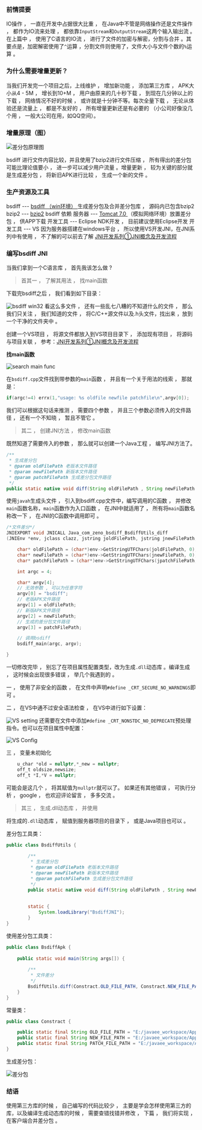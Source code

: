 ### 前情提要
IO操作 ， 一直在开发中占据很大比重 ， 在Java中不管是网络操作还是文件操作 ， 都作为IO流来处理 ， 都依靠`InputStream`和`OutputStream`这两个输入输出流 。在上篇中 ， 使用了C语言的IO流 ， 进行了文件的加密与解密，分割与合并 。其要点是，加密解密使用了`^`运算 ，分割文件则使用了，文件大小与文件个数的`%`运算 。

### 为什么需要增量更新？
当我们开发完一个项目之后，上线维护 ， 增加新功能 ， 添加第三方库 ， APK大小从4 - 5M ， 增长到10+M ，  用户由原来的几十秒下载 ， 到现在几分钟以上的下载 ， 网络情况不好的时候 ， 或许就是十分钟不等。每次全量下载 ， 无论从体验还是流量上 ， 都是不友好的 ， 所有增量更新还是有必要的 （小公司好像没几个用 ， 一般大公司在用，如QQ空间）。

### 增量原理（图）

![差分包原理图](http://upload-images.jianshu.io/upload_images/643851-3a5a218a1c04ab11.png?imageMogr2/auto-orient/strip%7CimageView2/2/w/1240)

bsdiff 进行文件内容比较，并且使用了bzip2进行文件压缩 ， 所有得出的差分包可能比理论值要小 ， 进一步可以减少用户流量 。增量更新 ， 较为关键的部分就是生成差分包 ， 将新旧APK进行比较 ， 生成一个新的文件 。

 ### 生产资源及工具
bsdiff --- [bsdiff （win环境） ](http://sites.inka.de/tesla/download/bsdiff4.3-win32-src.zip)  生成差分包及合并差分包库 ， 源码内已包含bzip2
bzip2  --- [bzip2](http://www.bzip.org/downloads.html) bsdiff 依赖
服务器 --- [Tomcat 7.0 ](http://tomcat.apache.org/tomcat-7.0-doc/index.html) （模拟网络环境）放置差分包 ， 供APP下载
开发工具 --- Eclipse NDK开发 ， 目前建议使用Eclipse开发
开发工具 --- VS  因为服务器搭建在windows平台 ， 所以使用VS开发JNI，在JNI系列中有使用 ， 不了解的可以前去了解 [JNI开发系列①JNI概念及开发流程](http://www.jianshu.com/p/68bca86a84ce)

### 编写bsdiff JNI
当我们拿到一个C语言库 ， 首先我该怎么做 ?  

> 首其一 ， 了解其用法 ， 找main函数

下载完bsdiff之后 ， 我们看到如下目录：

![bsdiff win32](http://upload-images.jianshu.io/upload_images/643851-5f8a8d3811cfa95d.png?imageMogr2/auto-orient/strip%7CimageView2/2/w/1240)
看这么多文件 ， 还有一些乱七八糟的不知道什么的文件 ， 那么我们只关注 ， 我们知道的文件 ， 将C/C++源文件以及.h头文件，找出来 ，放到一个干净的文件夹中 。

 创建一个VS项目 ， 将源文件都放入到VS项目目录下 ， 添加现有项目 ， 将源码与项目关联 ， 参考：[JNI开发系列①JNI概念及开发流程](http://www.jianshu.com/p/68bca86a84ce)

__找main函数__

![search main func](http://upload-images.jianshu.io/upload_images/643851-ccabbd4c4eedac3b.png?imageMogr2/auto-orient/strip%7CimageView2/2/w/1240)

在`bsdiff.cpp`文件找到带参数的`main`函数 ， 并且有一个关于用法的线索 ， 那就是：

```c
if(argc!=4) errx(1,"usage: %s oldfile newfile patchfile\n",argv[0]);
```

我们可以根据这句话来推测 ， 需要四个参数 ， 并且三个参数必须传入的文件路径 ， 还有一个不知晓 ， 暂且不管它 。

> 其二 ， 创建JNI方法 ， 修改main函数

既然知道了需要传入的参数 ， 那么就可以创建一个Java工程 ， 编写JNI方法了。

```java
/**
 * 生成差分包
 * @param oldFilePath 老版本文件路径
 * @param newFilePath 新版本文件路径
 * @param patchFilePath 生成差分包文件路径
 */
public static native void diff(String oldFilePath , String newFilePath , String patchFilePath) ;
```
使用`javah`生成头文件 ， 引入到bsdiff.cpp文件中，编写调用的C函数 ， 并修改`main`函数名称，`main`函数作为入口函数 ， 在JNI中就适用了 ， 所有将`main`函数名称改一下 ， 在JNI的C函数中调用即可 。

```c
/*文件差分*/
JNIEXPORT void JNICALL Java_com_zeno_bsdiff_BsdiffUtils_diff
(JNIEnv *env, jclass clazz, jstring joldFilePath, jstring jnewFilePath, jstring jpatchFilePath) {

	char* oldFilePath = (char*)env->GetStringUTFChars(joldFilePath, 0);
	char* newFilePath = (char*)env->GetStringUTFChars(jnewFilePath, 0);
	char* patchFilePath = (char*)env->GetStringUTFChars(jpatchFilePath, 0);

	int argc = 4; 

	char* argv[4];
	// 无效参数 , 可以为任意字符
	argv[0] = "bsdiff";
	// 老版APK文件路径
	argv[1] = oldFilePath;
	// 新版APK文件路径
	argv[2] = newFilePath;
	// 生成的差分包文件路径
	argv[3] = patchFilePath;

	// 调用bsdiff
	bsdiff_main(argc, argv);

}
```
一切修改完毕 ， 别忘了在项目属性配置类型，改为生成`.dll`动态库 。编译生成 ， 这时候会出现很多错误 ， 举几个我遇到的 。

一 ， 使用了非安全的函数 ， 在文件中声明`#define _CRT_SECURE_NO_WARNINGS`即可 。

二 ， 在VS中通不过安全语法检查 ， 在VS中进行如下设置：

![VS setting](http://upload-images.jianshu.io/upload_images/643851-c140f1c2a9d76859.png?imageMogr2/auto-orient/strip%7CimageView2/2/w/1240)
还需要在文件中添加`#define _CRT_NONSTDC_NO_DEPRECATE`预处理指令。也可以在项目属性中配置：

![VS Config](http://upload-images.jianshu.io/upload_images/643851-922fce342dcb2671.png?imageMogr2/auto-orient/strip%7CimageView2/2/w/1240)

三 ， 变量未初始化
```c
	u_char *old = nullptr,*_new = nullptr;
	off_t oldsize,newsize;
	off_t *I,*V = nullptr;
```
可能会是这几个 ， 将其赋值为`nullptr`就可以了。 如果还有其他错误 ， 可执行分析 ， google ， 也欢迎评论留言 ， 多多交流 。

> 其三 ， 生成.dll动态库 ， 并使用

将生成的`.dll`动态库 ， 赋值到服务器项目的目录下 ， 或是Java项目也可以 。

差分包工具类：

```java
public class BsdiffUtils {
			
		/**
		 * 生成差分包
		 * @param oldFilePath 老版本文件路径
		 * @param newFilePath 新版本文件路径
		 * @param patchFilePath 生成差分包文件路径
		 */
		public static native void diff(String oldFilePath , String newFilePath , String patchFilePath) ;
		
		
		static {
			System.loadLibrary("BsdiffJNI");
		}
}
```

使用差分包工具类：
```java
public class BsdiffApk {
	
	public static void main(String args[]) {
		
		/**
		 * 文件差分
		 */
		BsdiffUtils.diff(Constract.OLD_FILE_PATH, Constract.NEW_FILE_PATH, Constract.PATCH_FILE_PATH);
	}
}
```

常量类：
```java
public class Constract {

	public static final String OLD_FILE_PATH = "E:/javaee_workspace/AppUpdateServer/apk/app-old.apk" ;
	public static final String NEW_FILE_PATH = "E:/javaee_workspace/AppUpdateServer/apk/app-new.apk" ;
	public static final String PATCH_FILE_PATH = "E:/javaee_workspace/AppUpdateServer/apk/App_patch.patch" ;
}
```

生成差分包：

![差分包](http://upload-images.jianshu.io/upload_images/643851-aed794d00c605502.png?imageMogr2/auto-orient/strip%7CimageView2/2/w/1240)


### 结语
使用第三方库的时候 ， 自己编写的代码比较少 ， 主要是学会怎样使用第三方的库，以及编译生成动态库的时候 ， 需要查错找错并修改  ， 下篇 ， 我们将实现 ， 在客户端合并差分包 。
